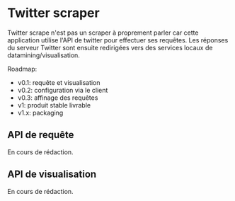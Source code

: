 # Twitter scraper

Twitter scrape n'est pas un scraper à proprement parler car cette application utilise l'API de twitter pour effectuer ses requêtes. Les réponses du serveur Twitter sont ensuite redirigées vers des services locaux de datamining/visualisation.

Roadmap:

* v0.1: requête et visualisation
* v0.2: configuration via le client
* v0.3: affinage des requêtes
* v1: produit stable livrable
* v1.x: packaging


## API de requête

En cours de rédaction.

## API de visualisation

En cours de rédaction.


